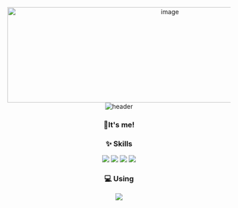 <!-- 프로필 배너 -->
<p align="center">
  <img width="718" height="216" alt="image" src="https://github.com/user-attachments/assets/691bce93-7ec9-4ea4-b84c-adc6ddc94bdd" />
  <img src="https://capsule-render.vercel.app/api?type=venom&height=250&text=yeonliyou&fontSize=80&color=0:8871e5,100:b678c4&textColor=ffffff&animation=twinkling" alt="header"/>
</p>

<!-- 소개 문구 -->
<h3 align="center">👋It's me!</h1>

<!-- Skills 섹션 -->
<h3 align="center">✨ Skills</h3>
<p align="center">
  <img src="https://img.shields.io/badge/Python-3776AB?style=for-the-badge&logo=python&logoColor=white"/>
  <img src="https://img.shields.io/badge/R-276DC3?style=for-the-badge&logo=r&logoColor=white"/>
  <img src="https://img.shields.io/badge/MySQL-005C84?style=for-the-badge&logo=mysql&logoColor=white"/>
  <img src="https://img.shields.io/badge/Neo4j-018bff?style=for-the-badge&logo=neo4j&logoColor=white"/>
</p>

<!-- Using 섹션 -->
<h3 align="center">💻 Using</h3>
<p align="center">
  <img src="https://img.shields.io/badge/mac%20os-000000?style=for-the-badge&logo=apple&logoColor=white"/>
</p>
